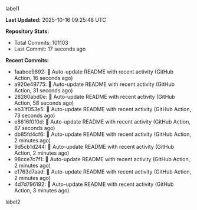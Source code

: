 
label1 
<!-- ACTIVITY_START -->
**Last Updated:** 2025-10-16 09:25:48 UTC

**Repository Stats:**
- Total Commits: 101103
- Last Commit: 17 seconds ago

**Recent Commits:**
- 1aabce9892: 🤖 Auto-update README with recent activity (GitHub Action, 16 seconds ago)
- a920e49775: 🤖 Auto-update README with recent activity (GitHub Action, 31 seconds ago)
- 28280abd0e: 🤖 Auto-update README with recent activity (GitHub Action, 58 seconds ago)
- eb31f053e5: 🤖 Auto-update README with recent activity (GitHub Action, 73 seconds ago)
- e8616f0f0d: 🤖 Auto-update README with recent activity (GitHub Action, 87 seconds ago)
- db85fd4cf6: 🤖 Auto-update README with recent activity (GitHub Action, 2 minutes ago)
- 9d5cb1d244: 🤖 Auto-update README with recent activity (GitHub Action, 2 minutes ago)
- 98cce7c7f1: 🤖 Auto-update README with recent activity (GitHub Action, 2 minutes ago)
- e1763d7aad: 🤖 Auto-update README with recent activity (GitHub Action, 2 minutes ago)
- 4d7d796192: 🤖 Auto-update README with recent activity (GitHub Action, 3 minutes ago)
<!-- ACTIVITY_END -->

label2
